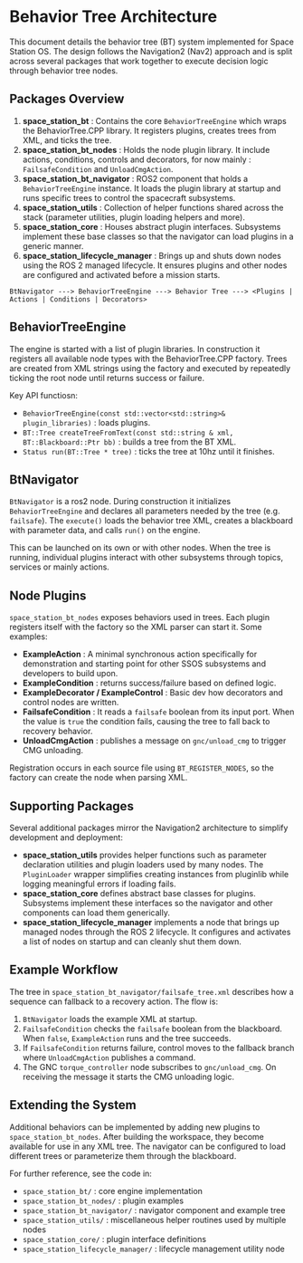 # Behavior Tree Architecture

This document details the behavior tree (BT) system implemented for Space Station OS. The design follows the Navigation2 (Nav2) approach and is split across several packages that work together to execute decision logic through behavior tree nodes.

## Packages Overview

1. **space_station_bt** : Contains the core `BehaviorTreeEngine` which wraps the BehaviorTree.CPP library. It registers plugins, creates trees from XML, and ticks the tree.
2. **space_station_bt_nodes** : Holds the node plugin library. It include actions, conditions, controls and decorators, for now mainly :  `FailsafeCondition` and `UnloadCmgAction`.
3. **space_station_bt_navigator** : ROS2 component that holds a `BehaviorTreeEngine` instance. It loads the plugin library at startup and runs specific trees to control the spacecraft subsystems.
4. **space_station_utils** : Collection of helper functions shared across the stack (parameter utilities, plugin loading helpers and more).
5. **space_station_core** : Houses abstract plugin interfaces. Subsystems implement these base classes so that the navigator can load plugins in a generic manner.
6. **space_station_lifecycle_manager** : Brings up and shuts down nodes using the ROS 2 managed lifecycle. It ensures plugins and other nodes are configured and activated before a mission starts.

```
BtNavigator ---> BehaviorTreeEngine ---> Behavior Tree ---> <Plugins | Actions | Conditions | Decorators>
```

## BehaviorTreeEngine

The engine is started with a list of plugin libraries. In construction it registers all available node types with the BehaviorTree.CPP factory. Trees are created from XML strings using the factory and executed by repeatedly ticking the root node until returns success or failure.

Key API functiosn:
- `BehaviorTreeEngine(const std::vector<std::string>& plugin_libraries)` : loads plugins.
- `BT::Tree createTreeFromText(const std::string & xml, BT::Blackboard::Ptr bb)` : builds a tree from the BT XML.
- `Status run(BT::Tree * tree)` : ticks the tree at 10hz until it finishes.

## BtNavigator

`BtNavigator` is a ros2 node. During construction it initializes `BehaviorTreeEngine` and declares all parameters needed by the tree (e.g. `failsafe`). The `execute()` loads the behavior tree XML, creates a blackboard with parameter data, and calls `run()` on the engine.

This can be launched on its own or with other nodes. When the tree is running, individual plugins interact with other subsystems through topics, services or mainly actions.

## Node Plugins

`space_station_bt_nodes` exposes behaviors used in trees. Each plugin registers itself with the factory so the XML parser can start it. Some examples:

- **ExampleAction** : A minimal synchronous action specifically for demonstration and starting point for other SSOS subsystems and developers to build upon.
- **ExampleCondition** : returns success/failure based on defined logic.
- **ExampleDecorator / ExampleControl** : Basic dev how decorators and control nodes are written.
- **FailsafeCondition** : It reads a `failsafe` boolean from its input port. When the value is `true` the condition fails, causing the tree to fall back to recovery behavior.
- **UnloadCmgAction** : publishes a message on `gnc/unload_cmg` to trigger CMG unloading.

Registration occurs in each source file using `BT_REGISTER_NODES`, so the factory can create the node when parsing XML.

## Supporting Packages

Several additional packages mirror the Navigation2 architecture to simplify development and deployment:

- **space_station_utils** provides helper functions such as parameter declaration utilities and plugin loaders used by many nodes.
  The `PluginLoader` wrapper simplifies creating instances from pluginlib while
  logging meaningful errors if loading fails.
- **space_station_core** defines abstract base classes for plugins. Subsystems implement these interfaces so the navigator and other components can load them generically.
- **space_station_lifecycle_manager** implements a node that brings up managed nodes through the ROS&nbsp;2 lifecycle. It configures and activates a list of nodes on startup and can cleanly shut them down.

## Example Workflow

The tree in `space_station_bt_navigator/failsafe_tree.xml` describes how a sequence can fallback to a recovery action. The flow is:

1. `BtNavigator` loads the example XML at startup.
2. `FailsafeCondition` checks the `failsafe` boolean from the blackboard. When `false`, `ExampleAction` runs and the tree succeeds.
3. If `FailsafeCondition` returns failure, control moves to the fallback branch where `UnloadCmgAction` publishes a command.
4. The GNC `torque_controller` node subscribes to `gnc/unload_cmg`. On receiving the message it starts the CMG unloading logic.

## Extending the System

Additional behaviors can be implemented by adding new plugins to `space_station_bt_nodes`. After building the workspace, they become available for use in any XML tree. The navigator can be configured to load different trees or parameterize them through the blackboard.

For further reference, see the code in:
- `space_station_bt/` : core engine implementation
- `space_station_bt_nodes/` : plugin examples
- `space_station_bt_navigator/` : navigator component and example tree
- `space_station_utils/` : miscellaneous helper routines used by multiple nodes
- `space_station_core/` : plugin interface definitions
- `space_station_lifecycle_manager/` : lifecycle management utility node
